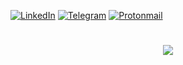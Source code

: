 [![LinkedIn][linkedin-shield]][linkedin-url]
[![Telegram][telegram-shield]][telegram-url]
[![Protonmail][protonmail-shield]][protonmail-url]

[linkedin-shield]: https://img.shields.io/badge/-LinkedIn-white.svg?logo=linkedin&colorB=0077B5&logoColor=white
[linkedin-url]: https://www.linkedin.com/in/leotf/

[telegram-shield]: https://img.shields.io/badge/-Telegram-white.svg?logo=telegram&colorB=white&logoColor=26a5e5
[telegram-url]: https://t.me/leotf/

[protonmail-shield]: https://img.shields.io/badge/-Email-white.svg?logo=protonmail&colorB=505061&logoColor=white
[protonmail-url]: mailto:me@leofernandes.dev?subject=It%20comes%20from%20Github%20profile

<h1 align="center">
  <img src="https://66.media.tumblr.com/466f33e59dbb8d5682d17ca57ae53e00/tumblr_n594zqluJ31rpfk7eo1_500.gif">
<!--   <img src="media/hand_at_head.jpg"> -->
</h1>
